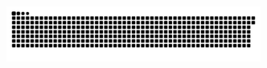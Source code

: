 <picture>
  <source media="(prefers-color-scheme: dark)" srcset="https://raw.githubusercontent.com/MarineHakobyan/MarineHakobyan/4c767850503abdf3618003095bd8df1bc217a212/github-contribution-grid-snake-dark.svg" />
  <source media="(prefers-color-scheme: light)" srcset="https://raw.githubusercontent.com/MarineHakobyan/MarineHakobyan/4c767850503abdf3618003095bd8df1bc217a212/github-contribution-grid-snake.svg" />
  <img alt="github-snake" src="https://raw.githubusercontent.com/MarineHakobyan/MarineHakobyan/4c767850503abdf3618003095bd8df1bc217a212/github-contribution-grid-snake-dark.svg" />
</picture>
